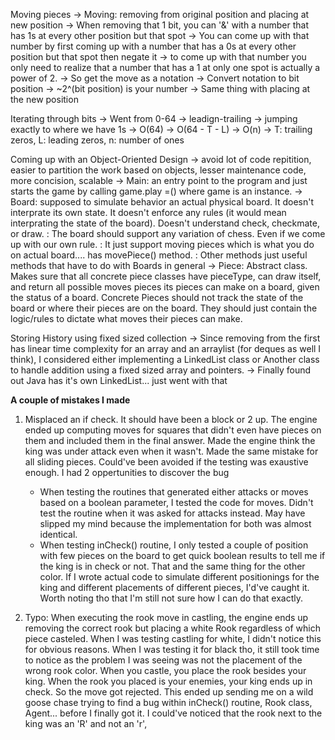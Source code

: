 Moving pieces
-> Moving: removing from original position and placing at new position
-> When removing that 1 bit, you can '&' with a number that has 1s at every other position but that spot
-> You can come up with that number by first coming up with a number that has a 0s at every other position but that spot then negate it
-> to come up with that number you only need to realize that a number that has a 1 at only one spot is actually a power of 2.
-> So get the move as a notation -> Convert notation to bit position -> ~2^(bit position) is your number
-> Same thing with placing at the new position

Iterating through bits
-> Went from 0-64 -> leadign-trailing -> jumping exactly to where we have 1s
-> O(64) -> O(64 - T - L) -> O(n)
-> T: trailing zeros, L: leading zeros,  n: number of ones

Coming up with an Object-Oriented Design
-> avoid lot of code repitition, easier to partition the work based on objects, lesser maintenance code, more concision, scalable
-> Main: an entry point to the program and just starts the game by calling game.play =() where game is an instance.
-> Board: supposed to simulate behavior an actual physical board. It doesn't interprate its own state. It doesn't enforce any rules (it would mean
interprating the state of the board). Doesn't understand check, checkmate, or draw.
: The board should support any variation of chess. Even if we come up with our own rule.
: It just support moving pieces which is what you do on actual board.... has movePiece() method.
: Other methods just useful methods that have to do with Boards in general
-> Piece: Abstract class. Makes sure that all concrete piece classes have pieceType, can draw itself, and return all possible moves pieces its pieces can
make on a board, given the status of a board.
Concrete Pieces should not track the state of the board or where their pieces are on the board. They should just contain the logic/rules to
dictate what moves their pieces can make.


Storing History using fixed sized collection
-> Since removing from the first has linear time complexity for an array and an arraylist (for deques as well I think), I considered either
   implementing a LinkedList class or Another class to handle addition using a fixed sized array and pointers.
-> Finally found out Java has it's own LinkedList... just went with that


**A couple of mistakes I made**
1. Misplaced an if check. It should have been a block or 2 up. The engine ended up computing moves for 
   squares that didn't even have pieces on them and included them in the final answer. Made the engine think
   the king was under attack even when it wasn't. Made the same mistake for all sliding pieces.
   Could've been avoided if the testing was exaustive enough. 
   I had 2 oppertunities to discover the bug
    - When testing the routines that generated either attacks or moves based on a boolean parameter, I tested 
      the code for moves. Didn't test the routine when it was asked for attacks instead. May have slipped my mind 
      because the implementation for both was almost identical.
    - When testing inCheck() routine, I only tested a couple of position with few pieces on the board to get quick boolean results to tell me 
      if the king is in check or not. That and the same thing for the other color. If I wrote actual code to simulate different positionings for 
      the king and different placements of different pieces, I'd've caught it. Worth noting tho that I'm still not sure how I can do that exactly.

2. Typo: When executing the rook move in castling, the engine ends up removing the correct rook but placing a white Rook regardless of which piece
   casteled. When I was testing castling for white, I didn't notice this for obvious reasons. When I was testing it for black tho, it still took time
   to notice as the problem I was seeing was not the placement of the wrong rook color. When you castle, you place the rook besides your king. When
   the rook you placed is your enemies, your king ends up in check. So the move got rejected. 
   This ended up sending me on a wild goose chase trying to find a bug within inCheck() routine, Rook class, Agent... before I finally got it. 
   I could've noticed that the rook next to the king was an 'R' and not an 'r',
